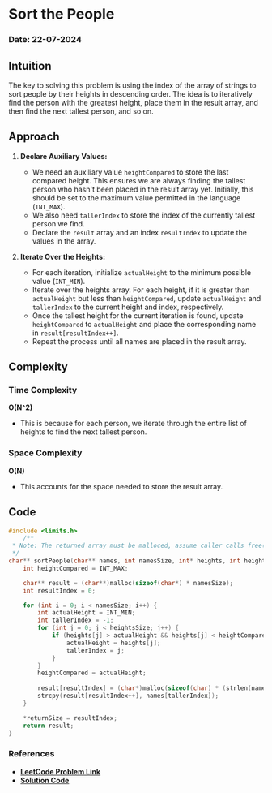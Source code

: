 # Sort the People
### Date: 22-07-2024

## Intuition
The key to solving this problem is using the index of the array of strings to sort people by their heights in descending order. The idea is to iteratively find the person with the greatest height, place them in the result array, and then find the next tallest person, and so on.

## Approach

1. **Declare Auxiliary Values:**
    - We need an auxiliary value `heightCompared` to store the last compared height. This ensures we are always finding the tallest person who hasn't been placed in the result array yet. Initially, this should be set to the maximum value permitted in the language (`INT_MAX`).
    - We also need `tallerIndex` to store the index of the currently tallest person we find.
    - Declare the `result` array and an index `resultIndex` to update the values in the array.

2. **Iterate Over the Heights:**
    - For each iteration, initialize `actualHeight` to the minimum possible value (`INT_MIN`).
    - Iterate over the heights array. For each height, if it is greater than `actualHeight` but less than `heightCompared`, update `actualHeight` and `tallerIndex` to the current height and index, respectively.
    - Once the tallest height for the current iteration is found, update `heightCompared` to `actualHeight` and place the corresponding name in `result[resultIndex++]`.
    - Repeat the process until all names are placed in the result array.

## Complexity

### Time Complexity

**O(N^2)**

- This is because for each person, we iterate through the entire list of heights to find the next tallest person.

### Space Complexity

**O(N)**

- This accounts for the space needed to store the result array.

## Code
```c
#include <limits.h>
    /**
 * Note: The returned array must be malloced, assume caller calls free().
 */
char** sortPeople(char** names, int namesSize, int* heights, int heightsSize, int* returnSize) {
    int heightCompared = INT_MAX;

    char** result = (char**)malloc(sizeof(char*) * namesSize);
    int resultIndex = 0;

    for (int i = 0; i < namesSize; i++) {
        int actualHeight = INT_MIN;
        int tallerIndex = -1;
        for (int j = 0; j < heightsSize; j++) {
            if (heights[j] > actualHeight && heights[j] < heightCompared) {
                actualHeight = heights[j];
                tallerIndex = j;
            }
        }
        heightCompared = actualHeight;
        
        result[resultIndex] = (char*)malloc(sizeof(char) * (strlen(names[tallerIndex]) + 1));
        strcpy(result[resultIndex++], names[tallerIndex]);
    }

    *returnSize = resultIndex;
    return result;
}
```

### References
- **[LeetCode Problem Link](https://leetcode.com/problems/sort-the-people/?envType=daily-question&envId=2024-07-22)**
- **[Solution Code](./2418.c)**
